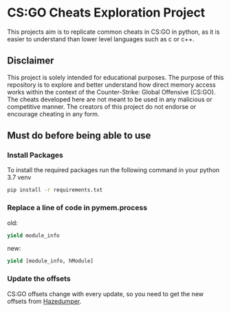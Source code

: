 # CS:GO Cheats Exploration Project
This projects aim is to replicate common cheats in CS:GO in python, as it is easier to understand than lower level languages such as c or c++.

## Disclaimer
This project is solely intended for educational purposes. The purpose of this repository is to explore and better understand how direct memory access works within the context of the Counter-Strike: Global Offensive (CS:GO). The cheats developed here are not meant to be used in any malicious or competitive manner. The creators of this project do not endorse or encourage cheating in any form.

## Must do before being able to use
### Install Packages
To install the required packages run the following command in your python 3.7 venv
``` bash
pip install -r requirements.txt
```
### Replace a line of code in pymem\.process
old:
``` python
yield module_info
```
new:
``` python
yield [module_info, hModule]
```
### Update the offsets
CS:GO offsets change with every update, so you need to get the new offsets from [Hazedumper](https://raw.githubusercontent.com/frk1/hazedumper/master/csgo.json).